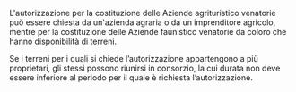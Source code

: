 L'autorizzazione per la costituzione delle Aziende agrituristico venatorie può essere chiesta da un'azienda agraria o da un imprenditore agricolo, mentre per la costituzione delle Aziende faunistico venatorie da coloro che hanno disponibilità di terreni.

Se i terreni per i quali si chiede l’autorizzazione appartengono a più proprietari, gli stessi possono riunirsi in consorzio, la cui durata non deve essere inferiore al periodo per il quale è richiesta l’autorizzazione.
